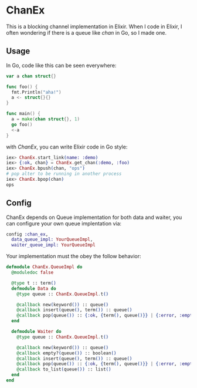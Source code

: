 # ChanEx
<!-- MDOC !-->

This is a blocking channel implementation in Elixir. When I code in Elixir, I often wondering if there is a queue like *chan* in Go, so I made one.

## Usage

In Go, code like this can be seen everywhere:

```go
var a chan struct{}

func foo() {
  fmt.Println("aha!")
  a <- struct{}{}
}

func main() {
  a = make(chan struct{}, 1)
  go foo()
  <-a
}
```

with *ChanEx*, you can write Elixir code in Go style:

```elixir
iex> ChanEx.start_link(name: :demo)
iex> {:ok, chan} = ChanEx.get_chan(:demo, :foo)
iex> ChanEx.bpush(chan, "ops")
# pop alter to be running in another process
iex> ChanEx.bpop(chan)
ops
```

## Config
ChanEx depends on Queue implementation for both data and waiter, you can configure your own queue implentation via:

```elixir
config :chan_ex, 
  data_queue_impl: YourQueueImpl,
  waiter_queue_impl: YourQueueImpl
```

Your implementation must the obey the follow behavior:

```elixir
defmodule ChanEx.QueueImpl do
  @moduledoc false

  @type t :: term()
  defmodule Data do
    @type queue :: ChanEx.QueueImpl.t()

    @callback new(keyword()) :: queue()
    @callback insert(queue(), term()) :: queue()
    @callback pop(queue()) :: {:ok, {term(), queue()}} | {:error, :empty}
  end

  defmodule Waiter do
    @type queue :: ChanEx.QueueImpl.t()

    @callback new(keyword()) :: queue()
    @callback empty?(queue()) :: boolean()
    @callback insert(queue(), term()) :: queue()
    @callback pop(queue()) :: {:ok, {term(), queue()}} | {:error, :empty}
    @callback to_list(queue()) :: list()
  end
end


```